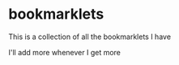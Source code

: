 # bookmarklets

This is a collection of all the bookmarklets I have

I'll add more whenever I get more
